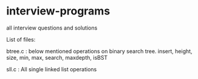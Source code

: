 # interview-programs
all interview questions and solutions

List of files:

btree.c : 
   below mentioned operations on binary search tree. 
   insert, height, size, min, max, search, maxdepth, isBST

sll.c :
   All single linked list operations 
